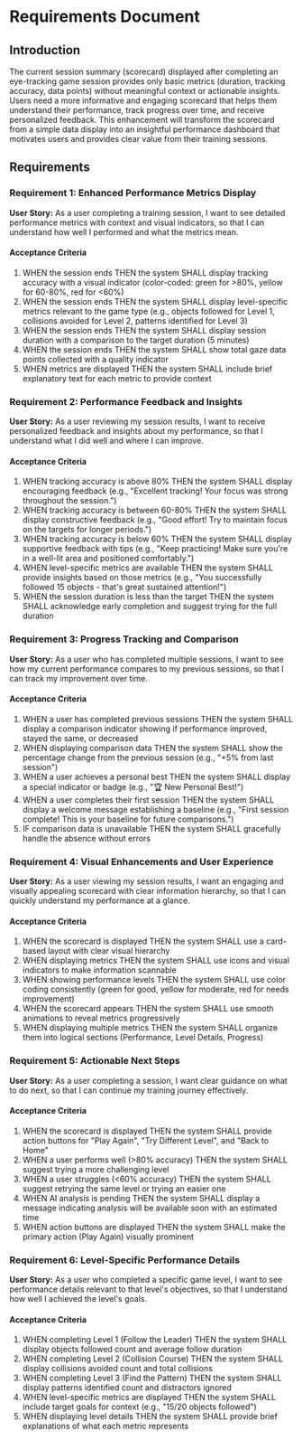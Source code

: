 # Requirements Document

## Introduction

The current session summary (scorecard) displayed after completing an eye-tracking game session provides only basic metrics (duration, tracking accuracy, data points) without meaningful context or actionable insights. Users need a more informative and engaging scorecard that helps them understand their performance, track progress over time, and receive personalized feedback. This enhancement will transform the scorecard from a simple data display into an insightful performance dashboard that motivates users and provides clear value from their training sessions.

## Requirements

### Requirement 1: Enhanced Performance Metrics Display

**User Story:** As a user completing a training session, I want to see detailed performance metrics with context and visual indicators, so that I can understand how well I performed and what the metrics mean.

#### Acceptance Criteria

1. WHEN the session ends THEN the system SHALL display tracking accuracy with a visual indicator (color-coded: green for >80%, yellow for 60-80%, red for <60%)
2. WHEN the session ends THEN the system SHALL display level-specific metrics relevant to the game type (e.g., objects followed for Level 1, collisions avoided for Level 2, patterns identified for Level 3)
3. WHEN the session ends THEN the system SHALL display session duration with a comparison to the target duration (5 minutes)
4. WHEN the session ends THEN the system SHALL show total gaze data points collected with a quality indicator
5. WHEN metrics are displayed THEN the system SHALL include brief explanatory text for each metric to provide context

### Requirement 2: Performance Feedback and Insights

**User Story:** As a user reviewing my session results, I want to receive personalized feedback and insights about my performance, so that I understand what I did well and where I can improve.

#### Acceptance Criteria

1. WHEN tracking accuracy is above 80% THEN the system SHALL display encouraging feedback (e.g., "Excellent tracking! Your focus was strong throughout the session.")
2. WHEN tracking accuracy is between 60-80% THEN the system SHALL display constructive feedback (e.g., "Good effort! Try to maintain focus on the targets for longer periods.")
3. WHEN tracking accuracy is below 60% THEN the system SHALL display supportive feedback with tips (e.g., "Keep practicing! Make sure you're in a well-lit area and positioned comfortably.")
4. WHEN level-specific metrics are available THEN the system SHALL provide insights based on those metrics (e.g., "You successfully followed 15 objects - that's great sustained attention!")
5. WHEN the session duration is less than the target THEN the system SHALL acknowledge early completion and suggest trying for the full duration

### Requirement 3: Progress Tracking and Comparison

**User Story:** As a user who has completed multiple sessions, I want to see how my current performance compares to my previous sessions, so that I can track my improvement over time.

#### Acceptance Criteria

1. WHEN a user has completed previous sessions THEN the system SHALL display a comparison indicator showing if performance improved, stayed the same, or decreased
2. WHEN displaying comparison data THEN the system SHALL show the percentage change from the previous session (e.g., "+5% from last session")
3. WHEN a user achieves a personal best THEN the system SHALL display a special indicator or badge (e.g., "🏆 New Personal Best!")
4. WHEN a user completes their first session THEN the system SHALL display a welcome message establishing a baseline (e.g., "First session complete! This is your baseline for future comparisons.")
5. IF comparison data is unavailable THEN the system SHALL gracefully handle the absence without errors

### Requirement 4: Visual Enhancements and User Experience

**User Story:** As a user viewing my session results, I want an engaging and visually appealing scorecard with clear information hierarchy, so that I can quickly understand my performance at a glance.

#### Acceptance Criteria

1. WHEN the scorecard is displayed THEN the system SHALL use a card-based layout with clear visual hierarchy
2. WHEN displaying metrics THEN the system SHALL use icons and visual indicators to make information scannable
3. WHEN showing performance levels THEN the system SHALL use color coding consistently (green for good, yellow for moderate, red for needs improvement)
4. WHEN the scorecard appears THEN the system SHALL use smooth animations to reveal metrics progressively
5. WHEN displaying multiple metrics THEN the system SHALL organize them into logical sections (Performance, Level Details, Progress)

### Requirement 5: Actionable Next Steps

**User Story:** As a user completing a session, I want clear guidance on what to do next, so that I can continue my training journey effectively.

#### Acceptance Criteria

1. WHEN the scorecard is displayed THEN the system SHALL provide action buttons for "Play Again", "Try Different Level", and "Back to Home"
2. WHEN a user performs well (>80% accuracy) THEN the system SHALL suggest trying a more challenging level
3. WHEN a user struggles (<60% accuracy) THEN the system SHALL suggest retrying the same level or trying an easier one
4. WHEN AI analysis is pending THEN the system SHALL display a message indicating analysis will be available soon with an estimated time
5. WHEN action buttons are displayed THEN the system SHALL make the primary action (Play Again) visually prominent

### Requirement 6: Level-Specific Performance Details

**User Story:** As a user who completed a specific game level, I want to see performance details relevant to that level's objectives, so that I understand how well I achieved the level's goals.

#### Acceptance Criteria

1. WHEN completing Level 1 (Follow the Leader) THEN the system SHALL display objects followed count and average follow duration
2. WHEN completing Level 2 (Collision Course) THEN the system SHALL display collisions avoided count and total collisions
3. WHEN completing Level 3 (Find the Pattern) THEN the system SHALL display patterns identified count and distractors ignored
4. WHEN level-specific metrics are displayed THEN the system SHALL include target goals for context (e.g., "15/20 objects followed")
5. WHEN displaying level details THEN the system SHALL provide brief explanations of what each metric represents
